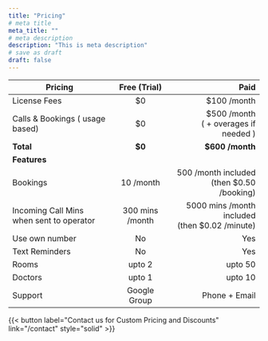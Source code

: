 ```yaml
---
title: "Pricing"
# meta title
meta_title: ""
# meta description
description: "This is meta description"
# save as draft
draft: false
---
```


| Pricing           |      Free (Trial)             |  Paid |
| -------------     | :-----------:         | ----: |
| License Fees      | $0                    | $100 /month      |
| Calls & Bookings ( usage based) |   $0    | $500 /month <br>( + overages if needed  )|
| **Total**         |   **$0**              |   **$600 /month** |
| **Features**
| Bookings          |   10 /month           |  500 /month included </br>(then $0.50 /booking)   |
| Incoming Call Mins </br>when sent to operator|   300 mins /month           |  5000 mins /month included</br>(then $0.02 /minute)   |
| Use own number    |   No                  |  Yes   |
| Text Reminders    |   No                  |  Yes   |
| Rooms             |   upto 2                   |  upto 50   |
| Doctors           |   upto 1                   |  upto 10   |
| Support           |   Google Group        |  Phone + Email   |


{{< button label="Contact us for Custom Pricing and Discounts" link="/contact" style="solid" >}}